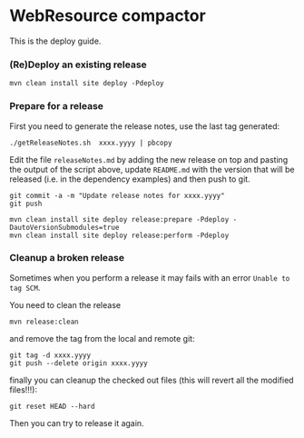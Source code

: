 WebResource compactor
================================

This is the deploy guide.

### (Re)Deploy an existing release

```
mvn clean install site deploy -Pdeploy
```

### Prepare for a release

First you need to generate the release notes, use the last tag generated:

```
./getReleaseNotes.sh  xxxx.yyyy | pbcopy
```

Edit the file `releaseNotes.md` by adding the new release on top and pasting the output of the script above,
update `README.md` with the version that will be released (i.e. in the dependency examples) and then push to git.

```
git commit -a -m "Update release notes for xxxx.yyyy"
git push
```

```
mvn clean install site deploy release:prepare -Pdeploy -DautoVersionSubmodules=true
mvn clean install site deploy release:perform -Pdeploy
```

### Cleanup a broken release

Sometimes when you perform a release it may fails with an error `Unable to tag SCM`.

You need to clean the release

```
mvn release:clean
```

and remove the tag from the local and remote git:

```
git tag -d xxxx.yyyy
git push --delete origin xxxx.yyyy
```

finally you can cleanup the checked out files (this will revert all the modified files!!!):

```
git reset HEAD --hard
```

Then you can try to release it again.

